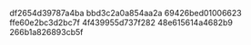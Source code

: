 df2654d39787a4ba
bbd3c2a0a854aa2a
69426bed01006623
ffe60e2bc3d2bc7f
4f439955d737f282
48e615614a4682b9
266b1a826893cb5f
